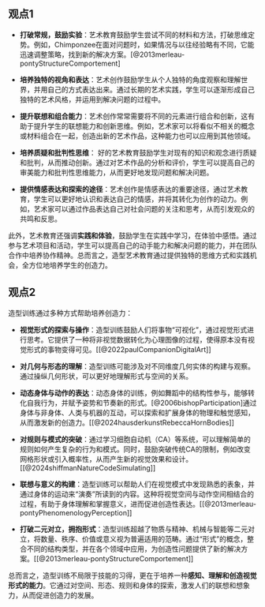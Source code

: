 ## 观点1 

*   **打破常规，鼓励实验**：艺术教育鼓励学生尝试不同的材料和方法，打破思维定势。例如，Chimponzee在面对问题时，如果情况与以往经验略有不同，它能迅速调整策略，找到新的解决方案。[@2013merleau-pontyStructureComportement]

*   **培养独特的视角和表达**：艺术创作鼓励学生从个人独特的角度观察和理解世界，并用自己的方式表达出来。通过长期的艺术实践，学生可以逐渐形成自己独特的艺术风格，并运用到解决问题的过程中。

*   **提升联想和组合能力**：艺术创作常常需要将不同的元素进行组合和创新，这有助于提升学生的联想能力和创新思维。例如，艺术家可以将看似不相关的概念或材料组合在一起，创造出新的艺术作品，这种能力也可以应用到其他领域。

*   **培养质疑和批判性思维**： 好的艺术教育鼓励学生对现有的知识和观念进行质疑和批判，从而推动创新。通过对艺术作品的分析和评价，学生可以提高自己的审美能力和批判性思维能力，从而更好地发现问题和解决问题。

*   **提供情感表达和探索的途径**：艺术创作是情感表达的重要途径，通过艺术教育，学生可以更好地认识和表达自己的情感，并将其转化为创作的动力。例如，艺术家可以通过作品表达自己对社会问题的关注和思考，从而引发观众的共鸣和反思。

此外，艺术教育还强调**实践和体验**，鼓励学生在实践中学习，在体验中感悟。通过参与艺术项目和活动，学生可以提高自己的动手能力和解决问题的能力，并在团队合作中培养协作精神。总而言之，造型艺术教育通过提供独特的思维方式和实践机会，全方位地培养学生的创造力。


## 观点2

造型训练通过多种方式帮助培养创造力：

*   **视觉形式的探索与操作**：造型训练鼓励人们将事物“可视化”，通过视觉形式进行思考。它提供了一种将非视觉数据转化为心理图像的过程，使得原本没有视觉形式的事物变得可见。[[@2022paulCompanionDigitalArt]]
*   **对几何与形态的理解**：造型训练可能涉及对不同维度几何实体的构建与观察。通过操纵几何形状，可以更好地理解形式与空间的关系。
*   **动态身体与动作的表达**：动态身体的训练，例如舞蹈中的结构性参与，能够转化自我行为，并赋予姿势和节奏新的形式。[@2006bishopParticipation]通过身体与非身体、人类与机器的互动，可以探索和扩展身体的物理和触觉感知，从而激发新的创造力。[[@2024hausderkunstRebeccaHornBodies]]
*   **对规则与模式的突破**：通过学习细胞自动机（CA）等系统，可以理解简单的规则如何产生复杂的行为和模式。同时，鼓励突破传统CA的限制，例如改变网格形状或引入概率性，从而产生新的视觉效果和设计。[[@2024shiffmanNatureCodeSimulating]]

*   **联想与意义的构建**：造型训练可以帮助人们在视觉模式中发现熟悉的表象，并通过身体的运动来“演奏”所读到的内容。这种将视觉空间与动作空间相结合的过程，有助于身体理解和掌握意义，进而促进创造性表达。[[@2013merleau-pontyPhenomenologyPerception]]
*   **打破二元对立，拥抱形式**：造型训练超越了物质与精神、机械与智能等二元对立，将数量、秩序、价值或意义视为普遍适用的范畴。通过“形式”的概念，整合不同的结构类型，并在各个领域中应用，为创造性问题提供了新的解决方案。[[@2013merleau-pontyStructureComportement]]

总而言之，造型训练不局限于技能的习得，更在于培养一种**感知、理解和创造视觉形式的能力**。它通过对空间、形态、规则和身体的探索，激发人们的联想和想象力，从而促进创造力的发展。
